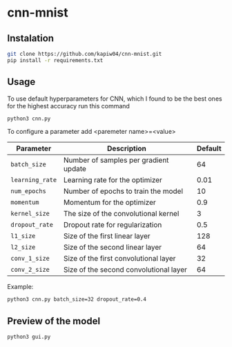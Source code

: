 # cnn-mnist

## Instalation

```sh
git clone https://github.com/kapiw04/cnn-mnist.git
pip install -r requirements.txt
```

## Usage

To use default hyperparameters for CNN, which I found to be the best ones for the highest accuracy run this command

```sh
python3 cnn.py
```

To configure a parameter add \<paremeter name\>=\<value\>

| Parameter       | Description                            | Default |
| --------------- | -------------------------------------- | ------- |
| `batch_size`    | Number of samples per gradient update  | 64      |
| `learning_rate` | Learning rate for the optimizer        | 0.01    |
| `num_epochs`    | Number of epochs to train the model    | 10      |
| `momentum`      | Momentum for the optimizer             | 0.9     |
| `kernel_size`   | The size of the convolutional kernel   | 3       |
| `dropout_rate`  | Dropout rate for regularization        | 0.5     |
| `l1_size`       | Size of the first linear layer         | 128     |
| `l2_size`       | Size of the second linear layer        | 64      |
| `conv_1_size`   | Size of the first convolutional layer  | 32      |
| `conv_2_size`   | Size of the second convolutional layer | 64      |

Example:

```sh
python3 cnn.py batch_size=32 dropout_rate=0.4
```

## Preview of the model

```sh
python3 gui.py
```
